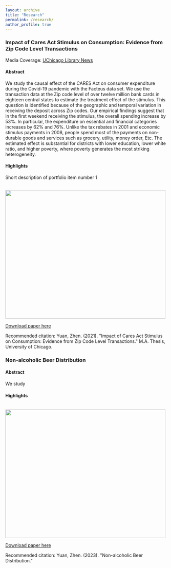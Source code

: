 ```yaml
---
layout: archive
title: "Research"
permalink: /research/
author_profile: true
---
```


<!-- {% for post in site.research %}
  <h2><a href="{{ post.url }}">{{ post.title }}</a></h2>
  <p>{{ post.excerpt }}</p>
{% endfor %} -->


<!-- ---
title: "Impact of Cares Act Stimulus on Consumption: Evidence from Zip Code Level Transactions"
collection: research
permalink: /research/2021-08-18-cares-act-stimulus
excerpt: "Media Coverage: UChicago Library News"
date: 2021-08-18
venue: 'M.A. Thesis, University of Chicago'
paperurl: '/files/CARES_ACT_Stimulus.pdf'
citation: 'Yuan, Zhen. (2021). "Impact of Cares Act Stimulus on Consumption: Evidence from Zip Code Level Transactions." M.A. Thesis, University of Chicago. [http://knowledge.uchicago.edu/record/3161](http://knowledge.uchicago.edu/record/3161)'
--- -->

### Impact of Cares Act Stimulus on Consumption: Evidence from Zip Code Level Transactions

Media Coverage: [UChicago Library News](https://www.lib.uchicago.edu/about/news/raising-the-profile-of-masters-theses/)

#### Abstract

We study the causal effect of the CARES Act on consumer expenditure during the Covid-19 pandemic with the Facteus data set. We use the transaction data at the Zip code level of over twelve million bank cards in eighteen central states to estimate the treatment effect of the stimulus. This question is identified because of the geographic and temporal variation in receiving the deposit across Zip codes. Our empirical findings suggest that in the first weekend receiving the stimulus, the overall spending increase by 53%. In particular, the expenditure on essential and financial categories increases by 62% and 76%. Unlike the tax rebates in 2001 and economic stimulus payments in 2008, people spend most of the payments on non-durable goods and services such as grocery, utility, money order, Etc. The estimated effect is substantial for districts with lower education, lower white ratio, and higher poverty, where poverty generates the most striking heterogeneity.


#### Highlights

Short description of portfolio item number 1 

<br/><img src='/images/mar.png' width='500' height='400'>

[Download paper here](/files/CARES_ACT_Stimulus.pdf)

Recommended citation: Yuan, Zhen. (2021). "Impact of Cares Act Stimulus on Consumption: Evidence from Zip Code Level Transactions." M.A. Thesis, University of Chicago.


### Non-alcoholic Beer Distribution

#### Abstract

We study 

#### Highlights

<br/><img src='/images/mar.png' width='500' height='400'>

[Download paper here](/files/CARES_ACT_Stimulus.pdf)

Recommended citation: Yuan, Zhen. (2023). "Non-alcoholic Beer Distribution."


